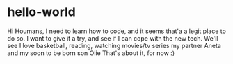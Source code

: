 # hello-world

Hi Houmans,
I need to learn how to code, and it seems that'a a legit place to do so.
I want to give it a try, and see if I can cope with the new tech.
We'll see
I love basketball, reading, watching movies/tv series
my partner Aneta and my soon to be born son Olie 
That's about it, for now
:)

